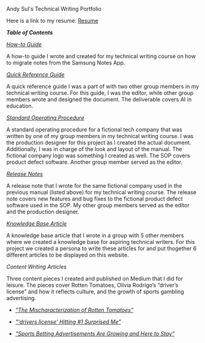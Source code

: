 Andy Sul's Technical Writing Portfolio

Here is a link to my resume: [Resume](https://github.com/skym97/Portfolio/blob/main/Resume.pdf)

***Table of Contents***

*[How-to Guide](https://github.com/skym97/Portfolio/blob/main/How%20to%20Guide.pdf)*									

A how-to guide I wrote and created for my technical writing course on how to migrate notes from the Samsung Notes App.

*[Quick Reference Guide](https://github.com/skym97/Portfolio/blob/main/Quick%20Reference%20Guide.pdf)*								

A quick reference guide I was a part of with two other group members in my technical writing course. For this guide, I was the editor, while other group members wrote and designed the document. The deliverable covers AI in education. 

*[Standard Operating Procedure](https://github.com/skym97/Portfolio/blob/main/Standard%20Operating%20Procedure.pdf)*

A standard operating procedure for a fictional tech company that was written by one of my group members in my technical writing course. I was the production designer for this project as I created the actual document. Additionally, I was in charge of the look and layout of the manual. The fictional company logo was something I created as well. The SOP covers product defect software. Another group member served as the editor.

*[Release Notes](https://github.com/skym97/Portfolio/blob/main/Release%20Note.pdf)*

A release note that I wrote for the same fictional company used in the previous manual (listed above) for my technical writing course. The release note covers new features and bug fixes to the fictional product defect software used in the SOP. My other group members served as the editor and the production designer. 

*[Knowledge Base Article](https://vandevan4.wixsite.com/tech-writing/creating-release-notes)*

A knowledge base article that I wrote in a group with 5 other members where we created a knowledge base for aspiring technical writers. For this project we created a persona to write these articles for and put thogether 6 different articles to be displayed on this website.

*Content Writing Articles*								

Three content pieces I created and published on Medium that I did for leisure. The pieces cover Rotten Tomatoes, Olivia Rodrigo’s “driver’s license” and how it reflects culture, and the growth of sports gambling advertising. 

* *["The Mischaracterization of Rotten Tomatoes"](https://asul.medium.com/the-mischaracterization-of-rotten-tomatoes-3918f1669a29)*

* *["'drivers license' Hitting #1 Surprised Me"](https://asul.medium.com/why-drivers-license-hitting-1-surprised-me-d872c23f5d4)*

* *["Sports Betting Advertisements Are Growing and Here to Stay"](https://asul.medium.com/sports-betting-advertisements-are-growing-and-here-to-stay-913ac8b58065)*
